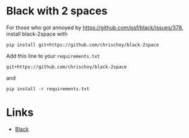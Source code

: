 # Black with 2 spaces

For those who got annoyed by https://github.com/psf/black/issues/378, install black-2space with

```
pip install git+https://github.com/chrischoy/black-2space
```

Add this line to your `requirements.txt`

```
git+https://github.com/chrischoy/black-2space
```

and

```
pip install -r requirements.txt
```

# Links

- <a href="https://github.com/psf/black/">Black</a>
